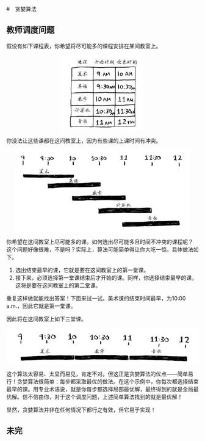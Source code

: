 #　贪婪算法

## 教师调度问题

假设有如下课程表，你希望将尽可能多的课程安排在某间教室上。

<div align="center">

![](../image/贪婪算法-教室调度时间表.jpg)

</div>

你没法让这些课都在这间教室上，因为有些课的上课时间有冲突。

<div align="center">

![](../image/贪婪算法-教室调度课程时间.png)

</div>

你希望在这间教室上尽可能多的课。如何选出尽可能多且时间不冲突的课程呢？
这个问题好像很难，不是吗？实际上，算法可能简单得让你大吃一惊。具体做法如下。
1. 选出结束最早的课，它就是要在这间教室上的第一堂课。
2. 接下来，必须选择第一堂课结束后才开始的课。同样，你选择结束最早的课，这将是要在这间教室上的第二堂课。

重复这样做就能找出答案！下面来试一试。美术课的结束时间最早，为10:00 a.m.，因此它就是第一堂课。

因此将在这间教室上如下三堂课。

<div align="center">

![](../image/贪婪算法-教室调度最终解.jpg)

</div>


这个算法太容易、太显而易见，肯定不对。但这正是贪婪算法的优点——简单易行！贪婪算法很简单：每步都采取最优的做法。在这个示例中，你每次都选择结束最早的课。用专业术语说，就是你每步都选择局部最优解，最终得到的就是全局最优解。信不信由你，对于这个调度问题，上述简单算法找到的就是最优解！

显然，贪婪算法并非在任何情况下都行之有效，但它易于实现！

## 未完